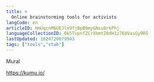 ```yaml
---
title: >
  Online brainstorming tools for activists
langCode: en
articleID: HmUqcnM6UEJlx9fjBpB9myGNsu0rkPhj
languageCollectionID: 0k5TvpnfZCrXbmtZ0dH1z76dVasGy9R5
lastUpdated: 1624720079943
tags: ["tools","stub"]
---
```


Mural

https://kumu.io/